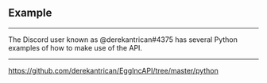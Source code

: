 ## Example

---

The Discord user known as @derekantrican#4375 has several Python examples of how to make use of the API.

---

https://github.com/derekantrican/EggIncAPI/tree/master/python
